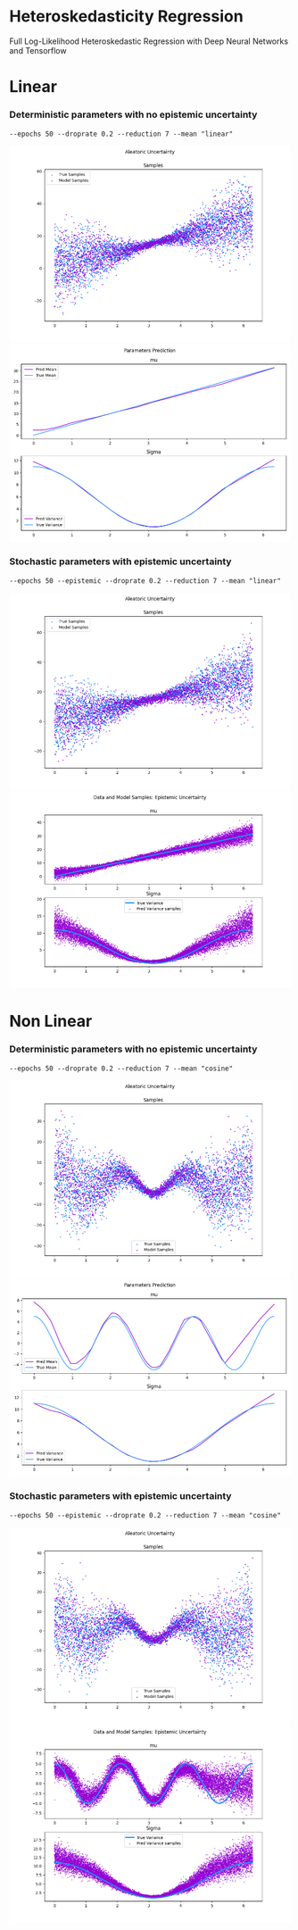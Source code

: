# Heteroskedasticity Regression
Full Log-Likelihood Heteroskedastic Regression with Deep Neural Networks and Tensorflow
# Linear <br/>
### Deterministic parameters with no epistemic uncertainty 
```console
--epochs 50 --droprate 0.2 --reduction 7 --mean "linear"
```
![alt-text](https://github.com/claCase/Heteroskedasticity-DNN/blob/main/Figures/sampleslinear_deterministic.png)
![alt-text](https://github.com/claCase/Heteroskedasticity-DNN/blob/main/Figures/paramslinear_deterministic.png)
### Stochastic parameters with epistemic uncertainty 
```console
--epochs 50 --epistemic --droprate 0.2 --reduction 7 --mean "linear"
```
![alt-text](https://github.com/claCase/Heteroskedasticity-DNN/blob/main/Figures/sampleslinear_epistemic.png)
![alt-text](https://github.com/claCase/Heteroskedasticity-DNN/blob/main/Figures/uncertaintylinear_epistemic.png)

# Non Linear <br/>
### Deterministic parameters with no epistemic uncertainty  
```console
--epochs 50 --droprate 0.2 --reduction 7 --mean "cosine"
```
![alt-text](https://github.com/claCase/Heteroskedasticity-DNN/blob/main/Figures/samplescosine_deterministic.png)
![alt-text](https://github.com/claCase/Heteroskedasticity-DNN/blob/main/Figures/paramscosine_deterministic.png)
### Stochastic parameters with epistemic uncertainty  
```console
--epochs 50 --epistemic --droprate 0.2 --reduction 7 --mean "cosine"
```
![alt-text](https://github.com/claCase/Heteroskedasticity-DNN/blob/main/Figures/samplescosine_epistemic.png)
![alt-text](https://github.com/claCase/Heteroskedasticity-DNN/blob/main/Figures/uncertaintycosine_epistemic.png)
